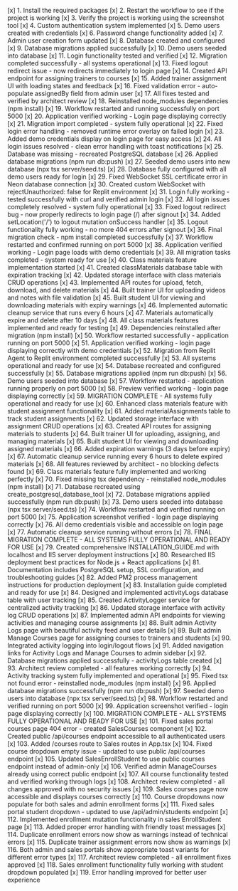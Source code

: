 [x] 1. Install the required packages
[x] 2. Restart the workflow to see if the project is working
[x] 3. Verify the project is working using the screenshot tool
[x] 4. Custom authentication system implemented
[x] 5. Demo users created with credentials
[x] 6. Password change functionality added
[x] 7. Admin user creation form updated
[x] 8. Database created and configured
[x] 9. Database migrations applied successfully
[x] 10. Demo users seeded into database
[x] 11. Login functionality tested and verified
[x] 12. Migration completed successfully - all systems operational
[x] 13. Fixed logout redirect issue - now redirects immediately to login page
[x] 14. Created API endpoint for assigning trainers to courses
[x] 15. Added trainer assignment UI with loading states and feedback
[x] 16. Fixed validation error - auto-populate assignedBy field from admin user
[x] 17. All fixes tested and verified by architect review
[x] 18. Reinstalled node_modules dependencies (npm install)
[x] 19. Workflow restarted and running successfully on port 5000
[x] 20. Application verified working - Login page displaying correctly
[x] 21. Migration import completed - system fully operational
[x] 22. Fixed login error handling - removed runtime error overlay on failed login
[x] 23. Added demo credentials display on login page for easy access
[x] 24. All login issues resolved - clean error handling with toast notifications
[x] 25. Database was missing - recreated PostgreSQL database
[x] 26. Applied database migrations (npm run db:push)
[x] 27. Seeded demo users into new database (npx tsx server/seed.ts)
[x] 28. Database fully configured with all demo users ready for login
[x] 29. Fixed WebSocket SSL certificate error in Neon database connection
[x] 30. Created custom WebSocket with rejectUnauthorized: false for Replit environment
[x] 31. Login fully working - tested successfully with curl and verified admin login
[x] 32. All login issues completely resolved - system fully operational
[x] 33. Fixed logout redirect bug - now properly redirects to login page (/) after signout
[x] 34. Added setLocation('/') to logout mutation onSuccess handler
[x] 35. Logout functionality fully working - no more 404 errors after signout
[x] 36. Final migration check - npm install completed successfully
[x] 37. Workflow restarted and confirmed running on port 5000
[x] 38. Application verified working - Login page loads with demo credentials
[x] 39. All migration tasks completed - system ready for use
[x] 40. Class materials feature implementation started
[x] 41. Created classMaterials database table with expiration tracking
[x] 42. Updated storage interface with class materials CRUD operations
[x] 43. Implemented API routes for upload, fetch, download, and delete materials
[x] 44. Built trainer UI for uploading videos and notes with file validation
[x] 45. Built student UI for viewing and downloading materials with expiry warnings
[x] 46. Implemented automatic cleanup service that runs every 6 hours
[x] 47. Materials automatically expire and delete after 10 days
[x] 48. All class materials features implemented and ready for testing
[x] 49. Dependencies reinstalled after migration (npm install)
[x] 50. Workflow restarted successfully - application running on port 5000
[x] 51. Application verified working - login page displaying correctly with demo credentials
[x] 52. Migration from Replit Agent to Replit environment completed successfully
[x] 53. All systems operational and ready for use
[x] 54. Database recreated and configured successfully
[x] 55. Database migrations applied (npm run db:push)
[x] 56. Demo users seeded into database
[x] 57. Workflow restarted - application running properly on port 5000
[x] 58. Preview verified working - login page displaying correctly
[x] 59. MIGRATION COMPLETE - All systems fully operational and ready for use
[x] 60. Enhanced class materials feature with student assignment functionality
[x] 61. Added materialAssignments table to track student assignments
[x] 62. Updated storage interface with assignment CRUD operations
[x] 63. Created API routes for assigning materials to students
[x] 64. Built trainer UI for uploading, assigning, and managing materials
[x] 65. Built student UI for viewing and downloading assigned materials
[x] 66. Added expiration warnings (3 days before expiry)
[x] 67. Automatic cleanup service running every 6 hours to delete expired materials
[x] 68. All features reviewed by architect - no blocking defects found
[x] 69. Class materials feature fully implemented and working perfectly
[x] 70. Fixed missing tsx dependency - reinstalled node_modules (npm install)
[x] 71. Database recreated using create_postgresql_database_tool
[x] 72. Database migrations applied successfully (npm run db:push)
[x] 73. Demo users seeded into database (npx tsx server/seed.ts)
[x] 74. Workflow restarted and verified running on port 5000
[x] 75. Application screenshot verified - login page displaying correctly
[x] 76. All demo credentials visible and accessible on login page
[x] 77. Automatic cleanup service running without errors
[x] 78. FINAL MIGRATION COMPLETE - ALL SYSTEMS FULLY OPERATIONAL AND READY FOR USE
[x] 79. Created comprehensive INSTALLATION_GUIDE.md with localhost and IIS server deployment instructions
[x] 80. Researched IIS deployment best practices for Node.js + React applications
[x] 81. Documentation includes PostgreSQL setup, SSL configuration, and troubleshooting guides
[x] 82. Added PM2 process management instructions for production deployment
[x] 83. Installation guide completed and ready for use
[x] 84. Designed and implemented activityLogs database table with user tracking
[x] 85. Created ActivityLogger service for centralized activity tracking
[x] 86. Updated storage interface with activity log CRUD operations
[x] 87. Implemented admin API endpoints for viewing activities and managing course assignments
[x] 88. Built admin Activity Logs page with beautiful activity feed and user details
[x] 89. Built admin Manage Courses page for assigning courses to trainers and students
[x] 90. Integrated activity logging into login/logout flows
[x] 91. Added navigation links for Activity Logs and Manage Courses to admin sidebar
[x] 92. Database migrations applied successfully - activityLogs table created
[x] 93. Architect review completed - all features working correctly
[x] 94. Activity tracking system fully implemented and operational
[x] 95. Fixed tsx not found error - reinstalled node_modules (npm install)
[x] 96. Applied database migrations successfully (npm run db:push)
[x] 97. Seeded demo users into database (npx tsx server/seed.ts)
[x] 98. Workflow restarted and verified running on port 5000
[x] 99. Application screenshot verified - login page displaying correctly
[x] 100. MIGRATION COMPLETE - ALL SYSTEMS FULLY OPERATIONAL AND READY FOR USE
[x] 101. Fixed sales portal courses page 404 error - created SalesCourses component
[x] 102. Created public /api/courses endpoint accessible to all authenticated users
[x] 103. Added /courses route to Sales routes in App.tsx
[x] 104. Fixed course dropdown empty issue - updated to use public /api/courses endpoint
[x] 105. Updated SalesEnrollStudent to use public courses endpoint instead of admin-only
[x] 106. Verified admin ManageCourses already using correct public endpoint
[x] 107. All course functionality tested and verified working through logs
[x] 108. Architect review completed - all changes approved with no security issues
[x] 109. Sales courses page now accessible and displays courses correctly
[x] 110. Course dropdowns now populate for both sales and admin enrollment forms
[x] 111. Fixed sales portal student dropdown - updated to use /api/admin/students endpoint
[x] 112. Implemented enrollment mutation functionality in sales EnrollStudent page
[x] 113. Added proper error handling with friendly toast messages
[x] 114. Duplicate enrollment errors now show as warnings instead of technical errors
[x] 115. Duplicate trainer assignment errors now show as warnings
[x] 116. Both admin and sales portals show appropriate toast variants for different error types
[x] 117. Architect review completed - all enrollment fixes approved
[x] 118. Sales enrollment functionality fully working with student dropdown populated
[x] 119. Error handling improved for better user experience